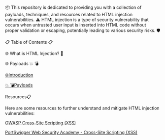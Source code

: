 
📦 This repository is dedicated to providing you with a collection of payloads, techniques, and resources related to HTML injection vulnerabilities. ⚠️ HTML injection is a type of security vulnerability that occurs when untrusted user input is inserted into HTML code without proper validation or escaping, potentially leading to various security risks. 🛡️

📋 Table of Contents 📋

🌐 What is HTML Injection? 🤔

🌐 Payloads 💥 💣

[🌐Introduction](https://github.com/RootScript7/WebPentrix/blob/main/HTML-INJECTION/INTRO)

[💥 💣Payloads](https://github.com/RootScript7/WebPentrix/blob/main/HTML-INJECTION/Injection-Payloads.txt)

Resources📋

Here are some resources to further understand and mitigate HTML injection vulnerabilities:

[OWASP Cross-Site Scripting (XSS)](https://owasp.org/www-community/attacks/xss/)

[PortSwigger Web Security Academy - Cross-Site Scripting (XSS)](https://portswigger.net/web-security/cross-site-scripting)
